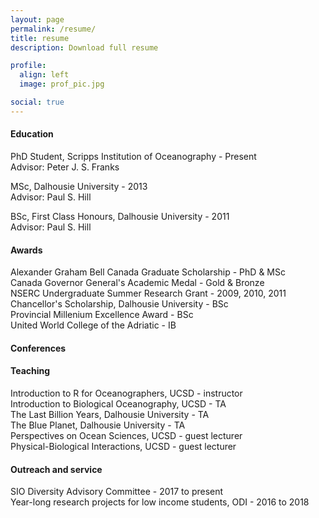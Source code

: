 ```yaml
---
layout: page
permalink: /resume/
title: resume
description: Download full resume

profile:
  align: left
  image: prof_pic.jpg

social: true
---
```


#### Education

PhD Student, Scripps Institution of Oceanography - Present <br>
Advisor: Peter J. S. Franks

MSc, Dalhousie University - 2013 <br>
Advisor: Paul S. Hill

BSc, First Class Honours, Dalhousie University - 2011 <br>
Advisor: Paul S. Hill


#### Awards
Alexander Graham Bell Canada Graduate Scholarship - PhD & MSc <br>
Canada Governor General's Academic Medal - Gold & Bronze <br>
NSERC Undergraduate Summer Research Grant - 2009, 2010, 2011 <br>
Chancellor's Scholarship, Dalhousie University - BSc <br>
Provincial Millenium Excellence Award - BSc <br>
United World College of the Adriatic - IB <br>


#### Conferences


#### Teaching
Introduction to R for Oceanographers, UCSD - instructor <br>
Introduction to Biological Oceanography, UCSD - TA <br>
The Last Billion Years, Dalhousie University - TA <br>
The Blue Planet, Dalhousie University - TA <br>
Perspectives on Ocean Sciences, UCSD - guest lecturer <br>
Physical-Biological Interactions, UCSD - guest lecturer <br>


#### Outreach and service
SIO Diversity Advisory Committee - 2017 to present <br>
Year-long research projects for low income students, ODI - 2016 to 2018